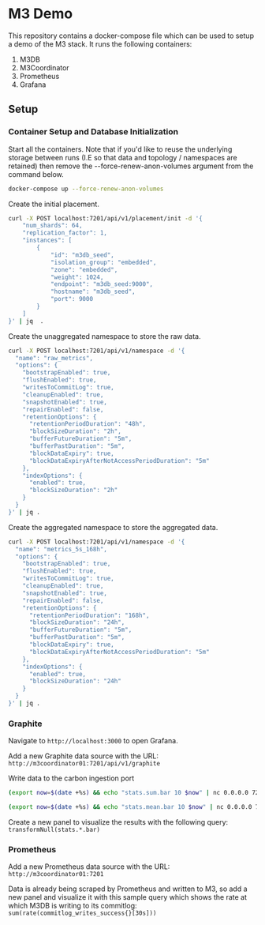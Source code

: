 # M3 Demo

This repository contains a docker-compose file which can be used to setup a demo of the M3 stack. It runs the following containers:

1. M3DB
2. M3Coordinator
3. Prometheus
4. Grafana

## Setup

### Container Setup and Database Initialization

Start all the containers. Note that if you'd like to reuse the underlying storage between runs (I.E so that data and topology / namespaces are retained) then remove the --force-renew-anon-volumes argument from the command below.

```bash
docker-compose up --force-renew-anon-volumes
```

Create the initial placement.

```bash
curl -X POST localhost:7201/api/v1/placement/init -d '{
    "num_shards": 64,
    "replication_factor": 1,
    "instances": [
        {
            "id": "m3db_seed",
            "isolation_group": "embedded",
            "zone": "embedded",
            "weight": 1024,
            "endpoint": "m3db_seed:9000",
            "hostname": "m3db_seed",
            "port": 9000
        }
    ]
}' | jq  .
```

Create the unaggregated namespace to store the raw data.

```bash
curl -X POST localhost:7201/api/v1/namespace -d '{
  "name": "raw_metrics",
  "options": {
    "bootstrapEnabled": true,
    "flushEnabled": true,
    "writesToCommitLog": true,
    "cleanupEnabled": true,
    "snapshotEnabled": true,
    "repairEnabled": false,
    "retentionOptions": {
      "retentionPeriodDuration": "48h",
      "blockSizeDuration": "2h",
      "bufferFutureDuration": "5m",
      "bufferPastDuration": "5m",
      "blockDataExpiry": true,
      "blockDataExpiryAfterNotAccessPeriodDuration": "5m"
    },
    "indexOptions": {
      "enabled": true,
      "blockSizeDuration": "2h"
    }
  }
}' | jq .
```

Create the aggregated namespace to store the aggregated data.

```bash
curl -X POST localhost:7201/api/v1/namespace -d '{
  "name": "metrics_5s_168h",
  "options": {
    "bootstrapEnabled": true,
    "flushEnabled": true,
    "writesToCommitLog": true,
    "cleanupEnabled": true,
    "snapshotEnabled": true,
    "repairEnabled": false,
    "retentionOptions": {
      "retentionPeriodDuration": "168h",
      "blockSizeDuration": "24h",
      "bufferFutureDuration": "5m",
      "bufferPastDuration": "5m",
      "blockDataExpiry": true,
      "blockDataExpiryAfterNotAccessPeriodDuration": "5m"
    },
    "indexOptions": {
      "enabled": true,
      "blockSizeDuration": "24h"
    }
  }
}' | jq .
```

### Graphite
Navigate to `http://localhost:3000` to open Grafana.

Add a new Graphite data source with the URL: `http://m3coordinator01:7201/api/v1/graphite`

Write data to the carbon ingestion port

```bash
(export now=$(date +%s) && echo "stats.sum.bar 10 $now" | nc 0.0.0.0 7204)

(export now=$(date +%s) && echo "stats.mean.bar 10 $now" | nc 0.0.0.0 7204)
```

Create a new panel to visualize the results with the following query: `transformNull(stats.*.bar)`

### Prometheus
Add a new Prometheus data source with the URL: `http://m3coordinator01:7201`

Data is already being scraped by Prometheus and written to M3, so add a new panel and visualize it with this sample query which shows the rate at which M3DB is writing to its commitlog: `sum(rate(commitlog_writes_success{}[30s]))`








